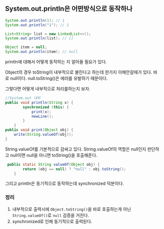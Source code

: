 ## System.out.println은 어떤방식으로 동작하나

```java
System.out.println(1); // 1
System.out.println("1"); // 1

List<String> list = new LinkedList<>();
System.out.println(list); // []

Object item = null;
System.out.println(item); // null
```

println에 대해서 어떻게 동작하는 지 알아둘 필요가 있다.

Object의 경우 toString이 내부적으로 불린다고 하는데 한가지 이해안갈때가 있다. 바로 null이다. null.toString()은 에러를 유발하기 때문이다.

그렇다면 어떻게 내부적으로 처리를하는지 보자.

```java
//System.out 내부
public void println(String x) {
        synchronized (this) {
            print(x);
            newLine();
        }
    }
public void print(Object obj) {
    write(String.valueOf(obj));
}
```

String.valueOf를 기본적으로 감싸고 있다. String.valueOf의 역할은 null인지 판단하고 null이면 null을 아니면 toString()을 호출해준다.

```java
 public static String valueOf(Object obj) {
        return (obj == null) ? "null" : obj.toString();
    }
```

그리고 println은 동기적으로 동작하는데 synchronized 덕분이다.

### 정리

1) 내부적으로 출력시에 `Object.toString()`을 바로 호출하는게 아닌 `String.valueOf()`로 `null` 검증을 거친다.
2) synchronized로 인해 동기적으로 출력된다.
